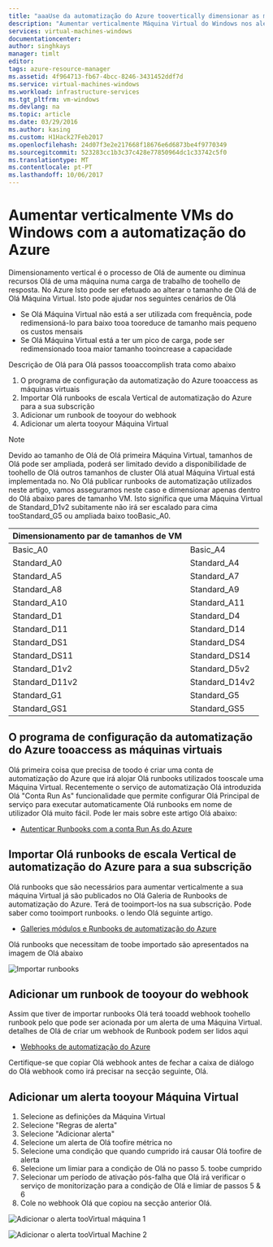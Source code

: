 ```yaml
---
title: "aaaUse da automatização do Azure toovertically dimensionar as máquinas virtuais do Windows | Microsoft Docs"
description: "Aumentar verticalmente Máquina Virtual do Windows nos alertas do toomonitoring resposta com a automatização do Azure"
services: virtual-machines-windows
documentationcenter: 
author: singhkays
manager: timlt
editor: 
tags: azure-resource-manager
ms.assetid: 4f964713-fb67-4bcc-8246-3431452ddf7d
ms.service: virtual-machines-windows
ms.workload: infrastructure-services
ms.tgt_pltfrm: vm-windows
ms.devlang: na
ms.topic: article
ms.date: 03/29/2016
ms.author: kasing
ms.custom: H1Hack27Feb2017
ms.openlocfilehash: 24d07f3e2e217668f18676e6d6873be4f9770349
ms.sourcegitcommit: 523283cc1b3c37c428e77850964dc1c33742c5f0
ms.translationtype: MT
ms.contentlocale: pt-PT
ms.lasthandoff: 10/06/2017
---
```

# <a name="vertically-scale-windows-vms-with-azure-automation"></a>Aumentar verticalmente VMs do Windows com a automatização do Azure

Dimensionamento vertical é o processo de Olá de aumente ou diminua recursos Olá de uma máquina numa carga de trabalho de toohello de resposta. No Azure Isto pode ser efetuado ao alterar o tamanho de Olá de Olá Máquina Virtual. Isto pode ajudar nos seguintes cenários de Olá

* Se Olá Máquina Virtual não está a ser utilizada com frequência, pode redimensioná-lo para baixo tooa tooreduce de tamanho mais pequeno os custos mensais
* Se Olá Máquina Virtual está a ter um pico de carga, pode ser redimensionado tooa maior tamanho tooincrease a capacidade

Descrição de Olá para Olá passos tooaccomplish trata como abaixo

1. O programa de configuração da automatização do Azure tooaccess as máquinas virtuais
2. Importar Olá runbooks de escala Vertical de automatização do Azure para a sua subscrição
3. Adicionar um runbook de tooyour do webhook
4. Adicionar um alerta tooyour Máquina Virtual

> [!NOTE]
> Devido ao tamanho de Olá de Olá primeira Máquina Virtual, tamanhos de Olá pode ser ampliada, poderá ser limitado devido a disponibilidade de toohello de Olá outros tamanhos de cluster Olá atual Máquina Virtual está implementada no. No Olá publicar runbooks de automatização utilizados neste artigo, vamos asseguramos neste caso e dimensionar apenas dentro do Olá abaixo pares de tamanho VM. Isto significa que uma Máquina Virtual de Standard_D1v2 subitamente não irá ser escalado para cima tooStandard_G5 ou ampliada baixo tooBasic_A0.
> 
> | Dimensionamento par de tamanhos de VM |  |
> | --- | --- |
> | Basic_A0 |Basic_A4 |
> | Standard_A0 |Standard_A4 |
> | Standard_A5 |Standard_A7 |
> | Standard_A8 |Standard_A9 |
> | Standard_A10 |Standard_A11 |
> | Standard_D1 |Standard_D4 |
> | Standard_D11 |Standard_D14 |
> | Standard_DS1 |Standard_DS4 |
> | Standard_DS11 |Standard_DS14 |
> | Standard_D1v2 |Standard_D5v2 |
> | Standard_D11v2 |Standard_D14v2 |
> | Standard_G1 |Standard_G5 |
> | Standard_GS1 |Standard_GS5 |
> 
> 

## <a name="setup-azure-automation-tooaccess-your-virtual-machines"></a>O programa de configuração da automatização do Azure tooaccess as máquinas virtuais
Olá primeira coisa que precisa de toodo é criar uma conta de automatização do Azure que irá alojar Olá runbooks utilizados tooscale uma Máquina Virtual. Recentemente o serviço de automatização Olá introduzida Olá "Conta Run As" funcionalidade que permite configurar Olá Principal de serviço para executar automaticamente Olá runbooks em nome de utilizador Olá muito fácil. Pode ler mais sobre este artigo Olá abaixo:

* [Autenticar Runbooks com a conta Run As do Azure](../../automation/automation-sec-configure-azure-runas-account.md)

## <a name="import-hello-azure-automation-vertical-scale-runbooks-into-your-subscription"></a>Importar Olá runbooks de escala Vertical de automatização do Azure para a sua subscrição
Olá runbooks que são necessários para aumentar verticalmente a sua máquina Virtual já são publicados no Olá Galeria de Runbooks de automatização do Azure. Terá de tooimport-los na sua subscrição. Pode saber como tooimport runbooks. o lendo Olá seguinte artigo.

* [Galleries módulos e Runbooks de automatização do Azure](../../automation/automation-runbook-gallery.md)

Olá runbooks que necessitam de toobe importado são apresentados na imagem de Olá abaixo

![Importar runbooks](./media/vertical-scaling-automation/scale-runbooks.png)

## <a name="add-a-webhook-tooyour-runbook"></a>Adicionar um runbook de tooyour do webhook
Assim que tiver de importar runbooks Olá terá tooadd webhook toohello runbook pelo que pode ser acionada por um alerta de uma Máquina Virtual. detalhes de Olá de criar um webhook de Runbook podem ser lidos aqui

* [Webhooks de automatização do Azure](../../automation/automation-webhooks.md)

Certifique-se que copiar Olá webhook antes de fechar a caixa de diálogo do Olá webhook como irá precisar na secção seguinte, Olá.

## <a name="add-an-alert-tooyour-virtual-machine"></a>Adicionar um alerta tooyour Máquina Virtual
1. Selecione as definições da Máquina Virtual
2. Selecione "Regras de alerta"
3. Selecione "Adicionar alerta"
4. Selecione um alerta de Olá toofire métrica no
5. Selecione uma condição que quando cumprido irá causar Olá toofire de alerta
6. Selecione um limiar para a condição de Olá no passo 5. toobe cumprido
7. Selecionar um período de ativação pós-falha que Olá irá verificar o serviço de monitorização para a condição de Olá e limiar de passos 5 & 6
8. Cole no webhook Olá que copiou na secção anterior Olá.

![Adicionar o alerta tooVirtual máquina 1](./media/vertical-scaling-automation/add-alert-webhook-1.png)

![Adicionar o alerta tooVirtual Machine 2](./media/vertical-scaling-automation/add-alert-webhook-2.png)


